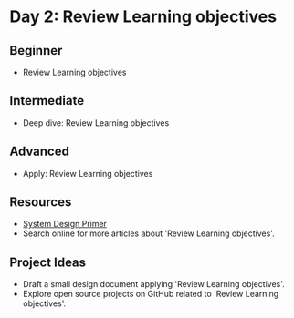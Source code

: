 # Day 2: Review Learning objectives

## Beginner
- Review Learning objectives

## Intermediate
- Deep dive: Review Learning objectives

## Advanced
- Apply: Review Learning objectives

## Resources
- [System Design Primer](https://github.com/donnemartin/system-design-primer/search?q=Review+Learning+objectives)
- Search online for more articles about 'Review Learning objectives'.

## Project Ideas
- Draft a small design document applying 'Review Learning objectives'.
- Explore open source projects on GitHub related to 'Review Learning objectives'.

